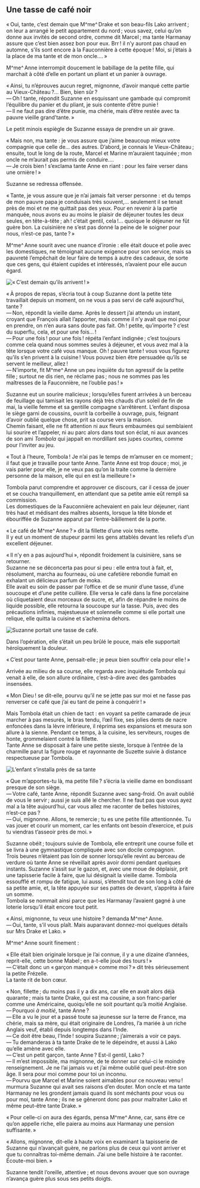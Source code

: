 ## Une tasse de café noir

« Oui, tante, c’est demain que M^me^ Drake et son beau-fils Lako 
arrivent ; on leur a arrangé le petit appartement du nord ; vous savez, 
celui qu’on donne aux invités de second ordre, comme dit Marcel ; ma tante 
Harmanay assure que c’est bien assez bon pour eux. Brr ! il n’y auront 
pas chaud en automne, s’ils sont encore à la Fauconnière à cette 
époque ! Moi, si j’étais à la place de ma tante et de mon oncle…. »

M^me^ Anne interrompit doucement le babillage de la petite fille, qui marchait à 
côté d’elle en portant un pliant et un panier à ouvrage.

« Ainsi, tu n’éprouves aucun regret, mignonne, d’avoir manqué cette 
partie au Vieux-Château ?… Bien, bien sûr ?  
— Oh ! tante, répondit Suzanne en esquissant une gambade qui compromit 
l’équilibre du panier et du pliant, je suis contente d’être punie !  
— Il ne faut pas dire d’être punie, ma chérie, mais d’être restée 
avec ta pauvre vieille grand’tante. »

Le petit minois espiègle de Suzanne essaya de prendre un air grave.

« Mais non, ma tante : je vous assure que j’aime beaucoup mieux votre 
compagnie que celle de… des autres. D’abord, je connais le 
Vieux-Château ; ensuite, tout le long de la route, Marcel et Marine 
m’auraient taquinée ; mon oncle ne m’aurait pas permis de conduire….  
— Je crois bien ! s’exclama tante Anne en riant : pour les faire verser 
dans une ornière ! »

Suzanne se redressa offensée.

« Tante, je vous assure que je n’ai jamais fait verser personne : et du 
temps de mon pauvre papa je conduisais très souvent,… seulement il se tenait 
près de moi et ne me quittait pas des yeux. Pour en revenir à la partie 
manquée, nous avons eu au moins le plaisir de déjeuner toutes les deux 
seules, en tête-à-tête ; ah ! c’était gentil, cela !… quoique le 
déjeuner ne fût guère bon. La cuisinière ne s’est pas donné la peine de 
le soigner pour nous, n’est-ce pas, tante ? »

M^me^ Anne sourit avec une nuance d’ironie : elle était douce et polie avec 
les domestiques, ne témoignait aucune exigence pour son service, mais sa 
pauvreté l’empêchait de leur faire de temps à autre des cadeaux, de sorte 
que ces gens, qui étaient cupides et intéressés, n’avaient pour elle aucun 
égard.

![« C’est demain qu’ils arrivent ! »](../images/page021.jpg)

« À propos de repas, s’écria tout à coup Suzanne dont la petite tète 
travaillait depuis un moment, on ne vous a pas servi de café aujourd’hui, 
tante ?  
— Non, répondit la vieille dame. Après le dessert j’ai attendu un 
instant, croyant que François allait l’apporter, mais comme il n’y avait 
que moi pour en prendre, on n’en aura sans doute pas fait. Oh ! petite, 
qu’importe ? c’est du superflu, cela, et pour une fois… !  
— Pour une fois ! pour une fois ! répéta l’enfant indignée ; 
c’est toujours comme cela quand nous sommes seules à déjeuner, et vous avez 
mal à la tête lorsque votre café vous manque. Oh ! pauvre tante ! vous 
vous figurez qu’ils s’en privent à la cuisine ! Vous pouvez bien être 
persuadée qu’ils se servent le meilleur, allez !  
— N’importe, fit M^me^ Anne un peu inquiète du ton agressif de la petite 
fille ; surtout ne dis rien, ne réclame pas ; nous ne sommes pas les 
maîtresses de la Fauconnière, ne l’oublie pas ! »

Suzanne eut un sourire malicieux ; lorsqu’elles furent arrivées à un 
berceau de feuillage qui tamisait les rayons déjà très chauds d’un soleil 
de fin de mai, la vieille femme et sa gentille compagne s’arrêtèrent. 
L’enfant disposa le siège garni de coussins, ouvrit la corbeille à ouvrage, 
puis, feignant d’avoir oublié quelque chose, prit sa course vers la maison.  
Chemin faisant, elle ne fit attention ni aux fleurs embaumées qui semblaient 
lui sourire et l’appeler, ni au parc alors dans tout son éclat, ni aux 
avances de son ami _Tombola_ qui jappait en mordillant ses jupes courtes, comme 
pour l’inviter au jeu.

« Tout à l’heure, Tombola ! Je n’ai pas le temps de m’amuser en ce 
moment ; il faut que je travaille pour tante Anne. Tante Anne est trop 
douce ; moi, je vais parler pour elle, je ne veux pas qu’on la traite comme 
la dernière personne de la maison, elle qui en est la meilleure ! »

Tombola parut comprendre et approuver ce discours, car il cessa de jouer et se 
coucha tranquillement, en attendant que sa petite amie eût rempli sa 
commission.  
Les domestiques de la Fauconnière achevaient en paix leur déjeuner, riant 
très haut et médisant des maîtres absents, lorsque la tête blonde et 
ébouriffée de Suzanne apparut par l’entre-bâillement de la porte.

« Le café de M^me^ Anne ? » dit la fillette d’une voix très nette.  
Il y eut un moment de stupeur parmi les gens attablés devant les reliefs 
d’un excellent déjeuner.

« Il n’y en a pas aujourd’hui », répondit froidement la cuisinière, 
sans se retourner.  
Suzanne ne se déconcerta pas pour si peu : elle entra tout à fait, et, 
résolument, marcha au fourneau, où une cafetière rebondie fumait en exhalant 
un délicieux parfum de moka.  
Elle avait eu soin de passer par l’office et de se munir d’une tasse, 
d’une soucoupe et d’une petite cuillère.
Elle versa le café dans la fine porcelaine où cliquetaient deux morceaux de 
sucre, et, afin de répandre le moins de liquide possible, elle retourna la 
soucoupe sur la tasse. Puis, avec des précautions infinies, majestueuse et 
solennelle comme si elle portait une relique, elle quitta la cuisine et 
s’achemina dehors.

![Suzanne portait une tasse de café.](../images/page023.jpg)

Dans l’opération, elle s’était un peu brûlé le pouce, mais elle 
supportait héroïquement la douleur.

« C’est pour tante Anne, pensait-elle ; je peux bien souffrir cela pour 
elle ! »

Arrivée au milieu de sa course, elle regarda avec inquiétude Tombola qui 
venait à elle, de son allure ordinaire, c’est-à-dire avec des gambades 
insensées.

« Mon Dieu ! se dit-elle, pourvu qu’il ne se jette pas sur moi et ne 
fasse pas renverser ce café que j’ai eu tant de peine à conquérir ! »

Mais Tombola était un chien de tact : en voyant sa petite camarade de jeux 
marcher à pas mesurés, le bras tendu, l’œil fixe, ses jolies dents de 
nacre enfoncées dans la lèvre inférieure, il réprima ses expansions et 
mesura son allure à la sienne. Pendant ce temps, à la cuisine, les 
serviteurs, rouges de honte, grommelaient contré la fillette.  
Tante Anne se disposait à faire une petite sieste, lorsque à l’entrée de 
la charmille parut la figure rouge et rayonnante de Suzette suivie à distance 
respectueuse par Tombola.

![L’enfant s’installa près de sa tante](../images/page025.jpg)

« Que m’apportes-tu là, ma petite fille ? s’écria la vieille dame en 
bondissant presque de son siège.  
— Votre café, tante Anne, répondit Suzanne avec sang-froid. On avait 
oublié de vous le servir ; aussi je suis allé le chercher. Il ne faut pas 
que vous ayez mal a la tête aujourd’hui, car vous allez me raconter de 
belles histoires, n’est-ce pas ?  
— Oui, mignonne. Allons, te remercie ; tu es une petite fille 
attentionnée. Tu vas jouer et courir un moment, car les enfants ont besoin 
d’exercice, et puis tu viendras t’asseoir près de moi. »

Suzanne obéit ; toujours suivie de Tombola, elle entreprit une course folle 
et se livra à une gymnastique compliquée avec son docile compagnon.  
Trois beures n’étaient pas loin de sonner lorsqu’elle revint au berceau de 
verdure où tante Anne se réveillait après avoir dormi pendant quelques 
instants. Suzanne s’assit sur le gazon, et, avec une moue de déplaisir, prit 
une tapisserie facile à faire, que lui désignait la vieille dame. Tombola 
essoufflé et rompu de fatigue, lui aussi, s’étendit tout de son long à 
côté de sa petite amie, et, la tête appuyée sur ses pattes de devant, 
s’apprêta à faire un somme.  
Tombola se nommait ainsi parce que les Harmanay l’avaient gagné à une 
loterie lorsqu’il était encore tout petit.

« Ainsi, mignonne, tu veux une histoire ? demanda M^me^ Anne.  
— Oui, tante, s’il vous plaît. Mais auparavant donnez-moi quelques 
détails sur Mrs Drake et Lako. »

M^me^ Anne sourit finement :

« Elle était bien originale lorsque je l’ai connue, il y a une dizaine 
d’années, reprit-elle, cette bonne Mabel ; en a-t-elle joué des 
tours ! »  
— C’était donc un « garçon manqué » comme moi ? » dit très 
sérieusement la petite Frézelle.  
La tante rit de bon cœur.

« Non, fillette ; du moins pas il y a dix ans, car elle en avait alors 
déjà quarante ; mais ta tante Drake, qui est ma cousine, a son franc-parler 
comme une Américaine, quoiqu’elle ne soit pourtant qu’à moitié Anglaise.  
— Pourquoi _à moitié_, tante Anne ?  
— Elle a vu le jour et a passé toute sa jeunesse sur la terre de France, ma 
chérie, mais sa mère, qui était originaire de Londres, l’a mariée à un 
riche Anglais veuf, établi depuis longtemps dans l’Inde.  
— Ce doit être beau, l’Inde ! soupira Suzanne ; j’aimerais a voir ce 
pays.  
— Tu demanderas à ta tante Drake de te le dépeindre, et aussi à Lako 
qu’elle amène avec elle.  
— C’est un petit garçon, tante Anne ? Est-il gentil, Lako ?  
— Il m’est impossible, ma mignonne, de te donner sur celui-ci le moindre 
renseignement. Je ne l’ai jamais vu et j’ai même oublié quel peut-être 
son âge. Il sera pour moi comme pour toi un inconnu.  
— Pourvu que Marcel et Marine soient aimables pour ce nouveau venu ! 
murmura Suzanne qui avait ses raisons d’en douter. Mon oncle et ma tante 
Harmanay ne les grondent jamais quand ils sont méchants pour vous ou pour moi, 
tante Anne ; ils ne se gêneront donc pas pour maltraiter Lako et même 
peut-être tante Drake. »

« Pour celle-ci on aura des égards, pensa M^me^ Anne, car, sans être ce 
qu’on appelle riche, elle paiera au moins aux Harmanay une pension 
suffisante. »

« Allons, mignonne, dit-elle à haute voix en examinant la tapisserie de 
Suzanne qui n’avançait guère, ne parlons plus de ceux qui vont arriver et 
que tu connaîtras toi-même demain. J’ai une belle histoire à te raconter. 
Écoute-moi bien. »

Suzanne tendit l’oreille, attentive ; et nous devons avouer que son ouvrage 
n’avança guère plus sous ses petits doigts.
